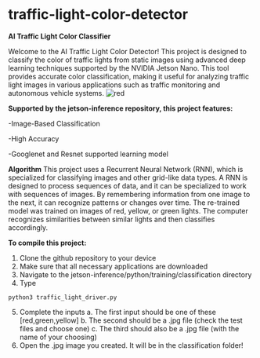 # traffic-light-color-detector

**AI Traffic Light Color Classifier**

Welcome to the AI Traffic Light Color Detector! This project is designed to classify the color of traffic lights from static images using advanced deep learning techniques supported by the NVIDIA Jetson Nano. This tool provides accurate color classification, making it useful for analyzing traffic light images in various applications such as traffic monitoring and autonomous vehicle systems.
![red](https://github.com/user-attachments/assets/c53686f7-f9f0-4dc4-a7f5-8e707c2c6fd5)


**Supported by the jetson-inference repository, this project features:**

-Image-Based Classification

-High Accuracy

-Googlenet and Resnet supported learning model


**Algorithm**
This project uses a Recurrent Neural Network (RNN), which is specialized for classifying images and other grid-like data types. A RNN is designed to process sequences of data, and it can be specialized to work with sequences of images. By remembering information from one image to the next, it can recognize patterns or changes over time. The re-trained model was trained on images of red, yellow, or green lights. The computer recognizes similarities between similar lights and then classifies accordingly.


**To compile this project:**
1. Clone the github repository to your device
2. Make sure that all necessary applications are downloaded
3. Navigate to the jetson-inference/python/training/classification directory
4. Type 
```
python3 traffic_light_driver.py
```
5. Complete the inputs 
 a. The first input should be one of these [red,green,yellow]
 b. The second should be a .jpg file (check the test files and choose one) 
 c. The third should also be a .jpg file (with the name of your choosing)
6. Open the .jpg image you created. It will be in the classification folder!

